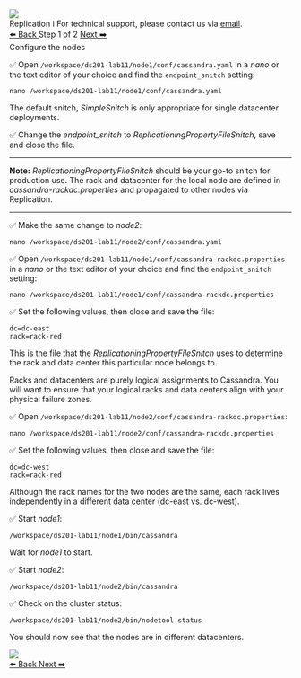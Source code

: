 <!-- TOP -->
<div class="top">
  <img class="scenario-academy-logo" src="https://datastax-academy.github.io/katapod-shared-assets/images/ds-academy-2023.svg" />
  <div class="scenario-title-section">
    <span class="scenario-title">Replication</span>
    <span class="scenario-subtitle">ℹ️ For technical support, please contact us via <a href="mailto:academy@datastax.com">email</a>.</span>
  </div>
</div>

<!-- NAVIGATION -->
<div id="navigation-top" class="navigation-top">
 <a href='command:katapod.loadPage?[{"step":"intro"}]'
   class="btn btn-dark navigation-top-left">⬅️ Back
 </a>
<span class="step-count"> Step 1 of 2</span>
 <a href='command:katapod.loadPage?[{"step":"step3"}]' 
    class="btn btn-dark navigation-top-right">Next ➡️
  </a>
</div>

<!-- CONTENT -->

<div class="step-title">Configure the nodes</div>

✅ Open `/workspace/ds201-lab11/node1/conf/cassandra.yaml` in a *nano* or the text editor of your choice and find the `endpoint_snitch` setting:
```
nano /workspace/ds201-lab11/node1/conf/cassandra.yaml
```

The default snitch, *SimpleSnitch* is only appropriate for single datacenter deployments. 

✅ Change the *endpoint_snitch* to *ReplicationingPropertyFileSnitch*, save and close the file.

---
**Note:** *ReplicationingPropertyFileSnitch* should be your go-to snitch for production use.  The rack and datacenter for the local node are defined in *cassandra-rackdc.properties* and propagated to other nodes via Replication.

---

✅ Make the same change to *node2*:
```
nano /workspace/ds201-lab11/node2/conf/cassandra.yaml
```

✅ Open `/workspace/ds201-lab11/node1/conf/cassandra-rackdc.properties` in a *nano* or the text editor of your choice and find the `endpoint_snitch` setting:
```
nano /workspace/ds201-lab11/node1/conf/cassandra-rackdc.properties
```
✅ Set the following values, then close and save the file:

`dc=dc-east`<br>
`rack=rack-red`


This is the file that the *ReplicationingPropertyFileSnitch* uses to determine the rack and data center this particular node belongs to.

Racks and datacenters are purely logical assignments to Cassandra. You will want to ensure that your logical racks and data centers align with your physical failure zones.


✅ Open `/workspace/ds201-lab11/node2/conf/cassandra-rackdc.properties`:
```
nano /workspace/ds201-lab11/node2/conf/cassandra-rackdc.properties
```
✅ Set the following values, then close and save the file:

`dc=dc-west`<br>
`rack=rack-red`

Although the rack names for the two nodes are the same, each rack lives independently in a different data center (dc-east vs. dc-west).

✅ Start *node1*:
```
/workspace/ds201-lab11/node1/bin/cassandra
```

Wait for *node1* to start.

✅ Start *node2*:
```
/workspace/ds201-lab11/node2/bin/cassandra
```

✅ Check on the cluster status:
```
/workspace/ds201-lab11/node2/bin/nodetool status
```
You should now see that the nodes are in different datacenters.

<img src="https://katapod-file-store.s3.us-west-1.amazonaws.com/ds201/lab11-image01.png" />

<!-- NAVIGATION -->
<div id="navigation-bottom" class="navigation-bottom">
 <a href='command:katapod.loadPage?[{"step":"intro"}]'
   class="btn btn-dark navigation-bottom-left">⬅️ Back
 </a>
  <a href='command:katapod.loadPage?[{"step":"step3"}]' 
    class="btn btn-dark navigation-top-right">Next ➡️
  </a>
</div>

